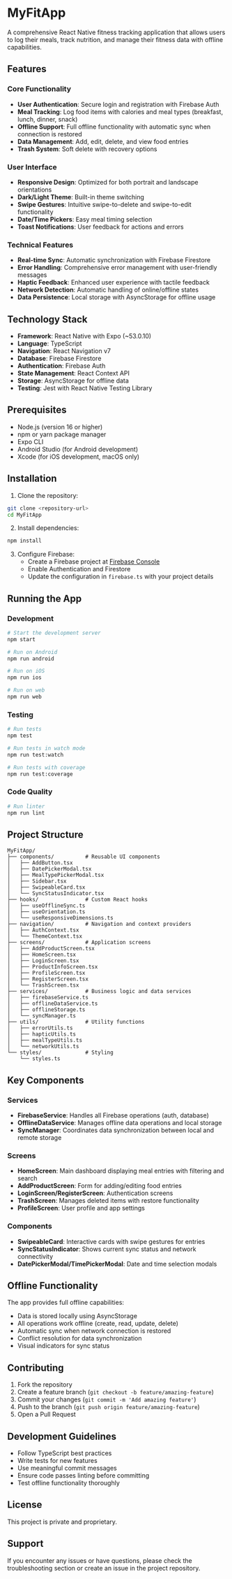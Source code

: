 # MyFitApp

A comprehensive React Native fitness tracking application that allows users to log their meals, track nutrition, and manage their fitness data with offline capabilities.

## Features

### Core Functionality
- **User Authentication**: Secure login and registration with Firebase Auth
- **Meal Tracking**: Log food items with calories and meal types (breakfast, lunch, dinner, snack)
- **Offline Support**: Full offline functionality with automatic sync when connection is restored
- **Data Management**: Add, edit, delete, and view food entries
- **Trash System**: Soft delete with recovery options

### User Interface
- **Responsive Design**: Optimized for both portrait and landscape orientations
- **Dark/Light Theme**: Built-in theme switching
- **Swipe Gestures**: Intuitive swipe-to-delete and swipe-to-edit functionality
- **Date/Time Pickers**: Easy meal timing selection
- **Toast Notifications**: User feedback for actions and errors

### Technical Features
- **Real-time Sync**: Automatic synchronization with Firebase Firestore
- **Error Handling**: Comprehensive error management with user-friendly messages
- **Haptic Feedback**: Enhanced user experience with tactile feedback
- **Network Detection**: Automatic handling of online/offline states
- **Data Persistence**: Local storage with AsyncStorage for offline usage

## Technology Stack

- **Framework**: React Native with Expo (~53.0.10)
- **Language**: TypeScript
- **Navigation**: React Navigation v7
- **Database**: Firebase Firestore
- **Authentication**: Firebase Auth
- **State Management**: React Context API
- **Storage**: AsyncStorage for offline data
- **Testing**: Jest with React Native Testing Library

## Prerequisites

- Node.js (version 16 or higher)
- npm or yarn package manager
- Expo CLI
- Android Studio (for Android development)
- Xcode (for iOS development, macOS only)

## Installation

1. Clone the repository:
```bash
git clone <repository-url>
cd MyFitApp
```

2. Install dependencies:
```bash
npm install
```

3. Configure Firebase:
   - Create a Firebase project at [Firebase Console](https://console.firebase.google.com)
   - Enable Authentication and Firestore
   - Update the configuration in `firebase.ts` with your project details

## Running the App

### Development
```bash
# Start the development server
npm start

# Run on Android
npm run android

# Run on iOS
npm run ios

# Run on web
npm run web
```

### Testing
```bash
# Run tests
npm test

# Run tests in watch mode
npm run test:watch

# Run tests with coverage
npm run test:coverage
```

### Code Quality
```bash
# Run linter
npm run lint
```

## Project Structure

```
MyFitApp/
├── components/          # Reusable UI components
│   ├── AddButton.tsx
│   ├── DatePickerModal.tsx
│   ├── MealTypePickerModal.tsx
│   ├── Sidebar.tsx
│   ├── SwipeableCard.tsx
│   └── SyncStatusIndicator.tsx
├── hooks/               # Custom React hooks
│   ├── useOfflineSync.ts
│   ├── useOrientation.ts
│   └── useResponsiveDimensions.ts
├── navigation/          # Navigation and context providers
│   ├── AuthContext.tsx
│   └── ThemeContext.tsx
├── screens/             # Application screens
│   ├── AddProductScreen.tsx
│   ├── HomeScreen.tsx
│   ├── LoginScreen.tsx
│   ├── ProductInfoScreen.tsx
│   ├── ProfileScreen.tsx
│   ├── RegisterScreen.tsx
│   └── TrashScreen.tsx
├── services/            # Business logic and data services
│   ├── firebaseService.ts
│   ├── offlineDataService.ts
│   ├── offlineStorage.ts
│   └── syncManager.ts
├── utils/               # Utility functions
│   ├── errorUtils.ts
│   ├── hapticUtils.ts
│   ├── mealTypeUtils.ts
│   └── networkUtils.ts
└── styles/              # Styling
    └── styles.ts
```

## Key Components

### Services
- **FirebaseService**: Handles all Firebase operations (auth, database)
- **OfflineDataService**: Manages offline data operations and local storage
- **SyncManager**: Coordinates data synchronization between local and remote storage

### Screens
- **HomeScreen**: Main dashboard displaying meal entries with filtering and search
- **AddProductScreen**: Form for adding/editing food entries
- **LoginScreen/RegisterScreen**: Authentication screens
- **TrashScreen**: Manages deleted items with restore functionality
- **ProfileScreen**: User profile and app settings

### Components
- **SwipeableCard**: Interactive cards with swipe gestures for entries
- **SyncStatusIndicator**: Shows current sync status and network connectivity
- **DatePickerModal/TimePickerModal**: Date and time selection modals

## Offline Functionality

The app provides full offline capabilities:
- Data is stored locally using AsyncStorage
- All operations work offline (create, read, update, delete)
- Automatic sync when network connection is restored
- Conflict resolution for data synchronization
- Visual indicators for sync status

## Contributing

1. Fork the repository
2. Create a feature branch (`git checkout -b feature/amazing-feature`)
3. Commit your changes (`git commit -m 'Add amazing feature'`)
4. Push to the branch (`git push origin feature/amazing-feature`)
5. Open a Pull Request

## Development Guidelines

- Follow TypeScript best practices
- Write tests for new features
- Use meaningful commit messages
- Ensure code passes linting before committing
- Test offline functionality thoroughly

## License

This project is private and proprietary.

## Support

If you encounter any issues or have questions, please check the troubleshooting section or create an issue in the project repository.